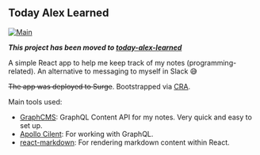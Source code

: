 ## Today Alex Learned
[![Main](https://github.com/alexnguyenn/today-i-learned-cra/actions/workflows/main.yml/badge.svg)](https://github.com/alexnguyenn/today-i-learned/actions/workflows/main.yml)

***This project has been moved to [today-alex-learned](https://github.com/alexnguyenn/today-alex-learned)***

A simple React app to help me keep track of my notes (programming-related). 
An alternative to messaging to myself in Slack :sweat_smile:

~~The app was deployed to Surge~~. Bootstrapped via [CRA](https://github.com/facebook/create-react-app).

Main tools used:
* [GraphCMS](https://graphcms.com/): GraphQL Content API for my notes. Very quick and easy to set up. 
* [Apollo Cilent](https://www.apollographql.com/docs/react/): For working with GraphQL. 
* [react-markdown](https://github.com/remarkjs/react-markdown): For rendering markdown content within React.
